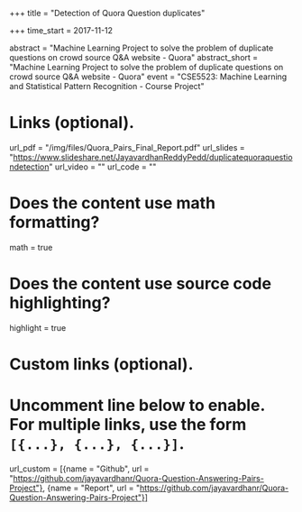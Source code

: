 +++
title = "Detection of Quora Question duplicates"

+++
time_start = 2017-11-12  

abstract = "Machine Learning Project to solve the problem of duplicate questions on crowd source Q&A website - Quora"
abstract_short = "Machine Learning Project to solve the problem of duplicate questions on crowd source Q&A website - Quora"
event = "CSE5523: Machine Learning and Statistical Pattern Recognition - Course Project"

# Links (optional).
url_pdf = "/img/files/Quora_Pairs_Final_Report.pdf"
url_slides = "https://www.slideshare.net/JayavardhanReddyPedd/duplicatequoraquestiondetection"
url_video = ""
url_code = ""

# Does the content use math formatting?
math = true

# Does the content use source code highlighting?
highlight = true


# Custom links (optional).
#   Uncomment line below to enable. For multiple links, use the form `[{...}, {...}, {...}]`.
url_custom = [{name = "Github", url = "https://github.com/jayavardhanr/Quora-Question-Answering-Pairs-Project"},
{name = "Report", url = "https://github.com/jayavardhanr/Quora-Question-Answering-Pairs-Project"}]

